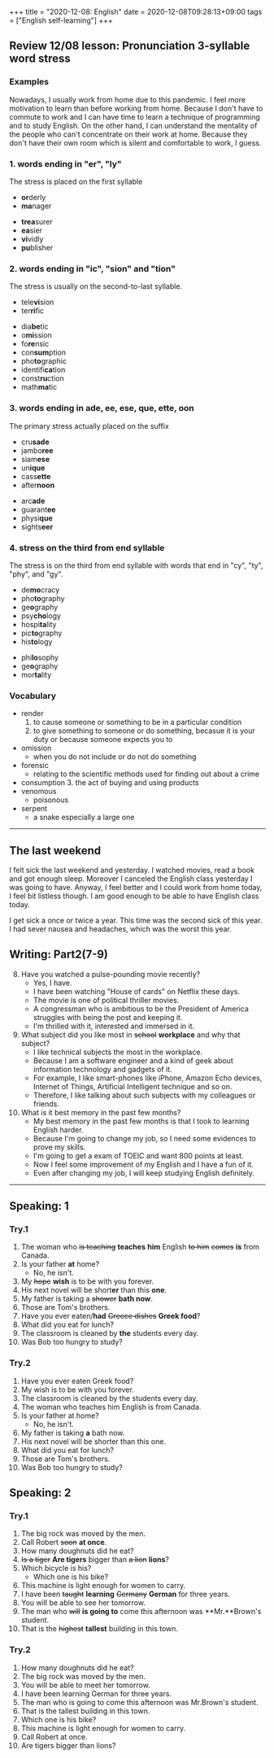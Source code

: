 +++
title =  "2020-12-08: English"
date = 2020-12-08T09:28:13+09:00
tags = ["English self-learning"]
+++
## Review 12/08 lesson: Pronunciation 3-syllable word stress

### Examples

Nowadays, I usually work from home due to this pandemic.
I feel more motivation to learn than before working from home.
Because I don't have to commute to work and I can have time to learn a technique of programming and to study English.
On the other hand, I can understand the mentality of the people who can't concentrate on their work at home.
Because they don't have their own room which is silent and comfortable to work, I guess.

### 1. words ending in "er", "ly"
The stress is placed on the first syllable

* **or**derly
* **ma**nager

- **trea**surer
- **ea**sier
- **vi**vidly
- **pu**blisher

### 2. words ending in "ic", "sion" and "tion"
The stress is usually on the second-to-last syllable.

* tele**vi**sion
* ter**ri**fic

- dia**be**tic
- o**mi**ssion
- fo**re**nsic
- con**sum**ption
- pho**to**graphic
- identifi**ca**tion
- const**ru**ction
- math**ma**tic

### 3. words ending in ade, ee, ese, que, ette, oon
The primary stress actually placed on the suffix

* cru**sade**
* jambo**ree**
* siam**ese**
* un**ique**
* cass**ette**
* after**noon**

- arc**ade**
- guarant**ee**
- physi**que**
- sights**eer**

### 4. stress on the third from end syllable

The stress is on the third from end syllable with words that end in "cy", "ty", "phy", and "gy".

* de**mo**cracy
* pho**to**graphy
* ge**o**graphy
* psy**cho**logy
* hospi**ta**lity
* pic**to**graphy
* his**to**logy

- phi**lo**sophy
- ge**o**graphy
- mor**ta**lity

### Vocabulary

* render
  1. to cause someone or something to be in a particular condition
  2. to give something to someone or do something, becasue it is your duty or because someone expects you to
* omission
  - when you do not include or do not do something
* forensic
  - relating to the scientific methods used for finding out about a crime
* consumption
  3. the act of buying and using products
* venomous
  - poisonous
* serpent
  - a snake especially a large one

- - -
## The last weekend

I felt sick the last weekend and yesterday.
I watched movies, read a book and got enough sleep.
Moreover I canceled the English class yesterday I was going to have.
Anyway, I feel better and I could work from home today, I feel bit listless though.
I am good enough to be able to have English class today.

I get sick a once or twice a year.
This time was the second sick of this year.
I had sever nausea and headaches, which was the worst this year.


## Writing: Part2(7-9)

8. Have you watched a pulse-pounding movie recently?
    - Yes, I have.
    - I have been watching "House of cards" on Netflix these days.
    - The movie is one of political thriller movies.
    - A congressman who is ambitious to be the President of America struggles with being the post and keeping it.
    - I'm thrilled with it, interested and immersed in it.
9. What subject did you like most in ~~school~~ **workplace** and why that subject?
    - I like technical subjects the most in the workplace.
    - Because I am a software engineer and a kind of geek about information technology and gadgets of it.
    - For example, I like smart-phones like iPhone, Amazon Echo devices, Internet of Things, Artificial Intelligent technique and so on.
    - Therefore, I like talking about such subjects with my colleagues or friends.
10. What is it best memory in the past few months?
    - My best memory in the past few months is that I took to learning English harder.
    - Because I'm going to change my job, so I need some evidences to prove my skills.
    - I'm going to get a exam of TOEIC and want 800 points at least.
    - Now I feel some improvement of my English and I have a fun of it.
    - Even after changing my job, I will keep studying English definitely.

- - -

## Speaking: 1

### Try.1

1. The woman who ~~is teaching~~ **teaches** **him** English ~~to him~~ ~~comes~~ **is** from Canada.
2. Is your father **at** home?
    - No, he isn't.
3. My ~~hope~~ **wish** is to be with you forever.
4. His next novel will be short**er** than this **one**.
5. My father is taking a ~~shower~~ **bath now**.
6. Those are Tom's brothers.
7. Have you ever eaten/**had** ~~Greece dishes~~ **Greek food**?
8. What did you eat for lunch?
9. The classroom is cleaned by **the** students every day.
10. Was Bob too hungry to study?

### Try.2

1. Have you ever eaten Greek food?
2. My wish is to be with you forever.
3. The classroom is cleaned by the students every day.
4. The woman who teaches him English is from Canada.
5. Is your father at home?
    - No, he isn't.
6. My father is taking **a** bath now.
7. His next novel will be shorter than this one.
8. What did you eat for lunch?
9. Those are Tom's brothers.
10. Was Bob too hungry to study?

## Speaking: 2

### Try.1

1. The big rock was moved by the men.
2. Call Robert ~~soon~~ **at once**.
3. How many doughnuts did he eat?
4. ~~Is a tiger~~ **Are tigers** bigger than ~~a lion~~ **lions**?
5. Which bicycle is his?
    - Which one is his bike?
6. This machine is light enough for women to carry.
7. I have been ~~taught~~ **learning** ~~Germany~~ **German** for three years.
8. You will be able to see her tomorrow.
9. The man who ~~will~~ **is going to** come this afternoon was **Mr.**Brown's student.
10. That is the ~~highest~~ **tallest** building in this town.

### Try.2

1. How many doughnuts did he eat?
2. The big rock was moved by the men.
3. You will be able to meet her tomorrow.
4. I have been learning German for three years.
5. The man who is going to come this afternoon was Mr.Brown's student.
6. That is the tallest building in this town.
7. Which one is his bike?
8. This machine is light enough for women to carry.
9. Call Robert at once.
10. Are tigers bigger than lions?
